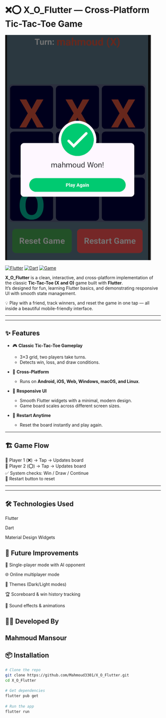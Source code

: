 # ❌⭕ X_O_Flutter — Cross-Platform Tic-Tac-Toe Game

![X_O_Flutter](https://github.com/Mahmoud3301/X_O_Flutter/blob/main/x_o.png?raw=true)

[![Flutter](https://img.shields.io/badge/Framework-Flutter-blue?logo=flutter)]()
[![Dart](https://img.shields.io/badge/Language-Dart-lightblue?logo=dart)]()
[![Game](https://img.shields.io/badge/Game-TicTacToe-green)]()

**X_O_Flutter** is a clean, interactive, and cross-platform implementation of the classic **Tic-Tac-Toe (X and O)** game built with **Flutter**.  
It’s designed for fun, learning Flutter basics, and demonstrating responsive UI with smooth state management.

💡 Play with a friend, track winners, and reset the game in one tap — all inside a beautiful mobile-friendly interface.

---


---

## ✨ Features

- 🎮 **Classic Tic-Tac-Toe Gameplay**
  - 3×3 grid, two players take turns.
  - Detects win, loss, and draw conditions.

- 📱 **Cross-Platform**
  - Runs on **Android, iOS, Web, Windows, macOS, and Linux**.

- 🎨 **Responsive UI**
  - Smooth Flutter widgets with a minimal, modern design.
  - Game board scales across different screen sizes.

- 🔄 **Restart Anytime**
  - Reset the board instantly and play again.

---

## 🏗️ Game Flow

👥 Player 1 (❌) → Tap → Updates board  
👥 Player 2 (⭕) → Tap → Updates board  
✅ System checks: Win / Draw / Continue  
🔁 Restart button to reset  

---


---
## 🛠️ Technologies Used

Flutter

Dart

Material Design Widgets

## 🚀 Future Improvements

🤖 Single-player mode with AI opponent

🌐 Online multiplayer mode

🎨 Themes (Dark/Light modes)

🏆 Scoreboard & win history tracking

🎵 Sound effects & animations

## 👨‍💻 Developed By

## Mahmoud Mansour 

## 📦 Installation

```bash
# Clone the repo
git clone https://github.com/Mahmoud3301/X_O_Flutter.git
cd X_O_Flutter

# Get dependencies
flutter pub get

# Run the app
flutter run


